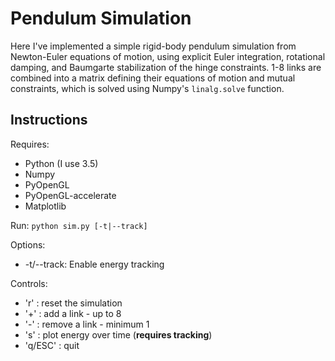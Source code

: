 # Pendulum Simulation
Here I've implemented a simple rigid-body pendulum simulation from Newton-Euler equations of motion, using explicit Euler integration, rotational damping, and Baumgarte stabilization of the hinge constraints. 1-8 links are combined into a matrix defining their equations of motion and mutual constraints, which is solved using Numpy's `linalg.solve` function.

## Instructions
Requires:
* Python (I use 3.5)
* Numpy
* PyOpenGL
* PyOpenGL-accelerate
* Matplotlib

Run:
`python sim.py [-t|--track]`

Options:
* -t/--track: Enable energy tracking

Controls:
* 'r' : reset the simulation
* '+' : add a link - up to 8
* '-' : remove a link - minimum 1
* 's' : plot energy over time (**requires tracking**)
* 'q/ESC' : quit
